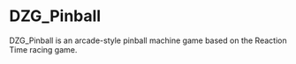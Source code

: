 # DZG_Pinball
DZG_Pinball is an arcade-style pinball machine game based on the Reaction Time racing game.
